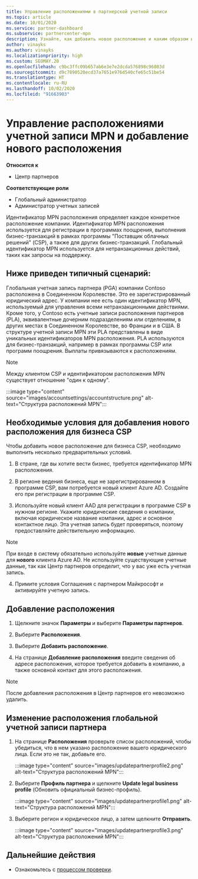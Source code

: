 ```yaml
---
title: Управление расположениями в партнерской учетной записи
ms.topic: article
ms.date: 10/01/2020
ms.service: partner-dashboard
ms.subservice: partnercenter-mpn
description: Узнайте, как добавить новое расположение и каким образом идентификатор расположения MPN используется в программах поощрений, бизнес-операциях CSP, подписках и других транзакциях.
author: vinayks
ms.author: vinayks
ms.localizationpriority: high
ms.custom: SEOMAY.20
ms.openlocfilehash: c9bc3ffc09b657ab6e3e7e2dcda576898c96803d
ms.sourcegitcommit: d9c7890520ecd37a7651e976d540cfe65c51be54
ms.translationtype: HT
ms.contentlocale: ru-RU
ms.lasthandoff: 10/02/2020
ms.locfileid: "91663903"
---
```

# <a name="manage-your-mpn-account-locations-and-add-a-new-location"></a>Управление расположениями учетной записи MPN и добавление нового расположения

**Относится к**

- Центр партнеров

**Соответствующие роли**

- Глобальный администратор
- Администратор учетных записей

Идентификатор MPN расположения определяет каждое конкретное расположение компании. Идентификатор MPN расположения используется для регистрации в программах поощрения, выполнения бизнес-транзакций в рамках программы "Поставщик облачных решений" (CSP), а также для других бизнес-транзакций. Глобальный идентификатор MPN используется для нетранзакционных действий, таких как запросы на поддержку.

## <a name="the-following-is-a-typical-scenario"></a>Ниже приведен типичный сценарий:

Глобальная учетная запись партнера (PGA) компании Contoso расположена в Соединенном Королевстве. Это ее зарегистрированный юридический адрес. У компании нее есть один идентификатор MPN, используемый для управления всеми нетранзакционными действиями. Кроме того, у Contoso есть учетные записи расположения партнеров (PLA), эквивалентные дочерним подразделениям или отделениям, в других местах в Соединенном Королевстве, во Франции и в США. В структуре учетной записи MPN эти PLA представлены в виде уникальных идентификаторов MPN расположения. PLA используются для бизнес-транзакций, например в рамках программы CSP или программ поощрения. Выплаты привязываются к расположениям. 

>[!NOTE]
>Между клиентом CSP и идентификатором расположения MPN существует отношение "один к одному".

:::image type="content" source="images/accountsettings/accountstructure.png" alt-text="Структура расположений MPN":::

## <a name="prerequisites-in-order-to-add-a-new-location-for-a-csp-business"></a>Необходимые условия для добавления нового расположения для бизнеса CSP

Чтобы добавить новое расположение для бизнеса CSP, необходимо выполнить несколько предварительных условий.

1. В стране, где вы хотите вести бизнес, требуется идентификатор MPN расположения.

1. В регионе ведения бизнеса, еще не зарегистрированном в программе CSP, вам потребуется новый клиент Azure AD. Создайте его при регистрации в программе CSP.
 
3. Используйте новый клиент AAD для регистрации в программе CSP в нужном регионе.
Укажите юридические сведения о компании, включая юридическое название компании, адрес и основное контактное лицо. Эта учетная запись будет проверяться, поэтому предоставляйте действительную информацию.

>[!NOTE] 
 >При входе в систему обязательно используйте **новые** учетные данные для **нового** клиента Azure AD. Не используйте существующие учетные данные, так как Центр партнеров определит, что у вас уже есть учетная запись.

4. Примите условия Соглашения с партнером Майкрософт и активируйте учетную запись.

## <a name="add-a-location"></a>Добавление расположения

1. Щелкните значок **Параметры** и выберите **Параметры партнеров**.

2. Выберите **Расположения**.

3. Выберите **Добавить расположение**.  

4. На странице **Добавление расположения** введите сведения об адресе расположения, которое требуется добавить в компанию, а также основной контакт для этого расположения.

> [!NOTE]
> После добавления расположения в Центр партнеров его невозможно удалить.

## <a name="change-global-partner-account-location"></a>Изменение расположения глобальной учетной записи партнера

1. На странице **Расположения** проверьте список расположений, чтобы убедиться, что в нем указано расположение вашего юридического лица. Если это не так, добавьте его.

   :::image type="content" source="images/updatepartnerprofile2.png" alt-text="Структура расположений MPN":::

2. Выберите **Профиль партнера** и щелкните **Update legal business profile** (Обновить официальный бизнес-профиль).

   :::image type="content" source="images/updatepartnerprofile1.png" alt-text="Структура расположений MPN":::

3. Выберите регион и юридическое лицо, а затем щелкните **Отправить**.

   :::image type="content" source="images/updatepartnerprofile3.png" alt-text="Структура расположений MPN":::

## <a name="next-steps"></a>Дальнейшие действия

- Ознакомьтесь с [процессом проверки](verification-responses.md).
